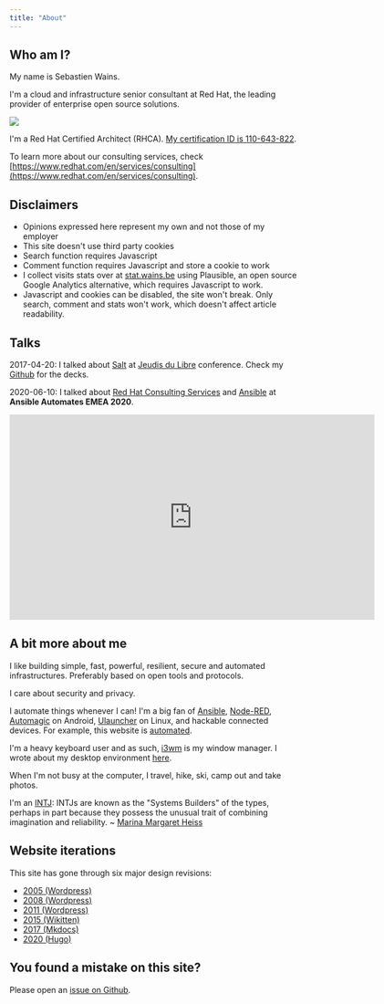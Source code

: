 ```yaml
---
title: "About"
---
```


## Who am I?

My name is Sebastien Wains.

I'm a cloud and infrastructure senior consultant at Red Hat, the leading provider of enterprise open source solutions.

![](https://blog.wains.be/images/redhatibm.png)

I'm a Red Hat Certified Architect (RHCA). [My certification ID is 110-643-822](https://www.redhat.com/rhtapps/services/verify/?certId=110-643-822).

To learn more about our consulting services, check [https://www.redhat.com/en/services/consulting](https://www.redhat.com/en/services/consulting).

## Disclaimers

- Opinions expressed here represent my own and not those of my employer
- This site doesn't use third party cookies
- Search function requires Javascript
- Comment function requires Javascript and store a cookie to work
- I collect visits stats over at [stat.wains.be](http://stat.wains.be/wains.be) using Plausible, an open source Google Analytics alternative, which requires Javascript to work.
- Javascript and cookies can be disabled, the site won't break. Only search, comment and stats won't work, which doesn't affect article readability.

## Talks

2017-04-20: I talked about [Salt] at [Jeudis du Libre] conference. Check my [Github] for the decks.

2020-06-10: I talked about [Red Hat Consulting Services] and [Ansible] at **Ansible Automates EMEA 2020**.

<iframe title="vimeo-player" src="https://player.vimeo.com/video/426485784" width="640" height="360" frameborder="0" allowfullscreen></iframe>

## A bit more about me

I like building simple, fast, powerful, resilient, secure and automated infrastructures. Preferably based on open tools and protocols.

I care about security and privacy.

I automate things whenever I can! I'm a big fan of [Ansible], [Node-RED], [Automagic] on Android, [Ulauncher] on Linux, and hackable connected devices. For example, this website is [automated](https://blog.wains.be/2020/2020-02-17-mkdocs-publishing-workflow/).

I'm a heavy keyboard user and as such, [i3wm] is my window manager. I wrote about my desktop environment [here](https://blog.wains.be/2019/2019-12-11-my-linux-desktop-environment/).

When I'm not busy at the computer, I travel, hike, ski, camp out and take photos.

I'm an [INTJ]: INTJs are known as the "Systems Builders" of the types, perhaps in part because they possess the unusual trait of combining imagination and reliability. ~ [Marina Margaret Heiss](http://typelogic.com/intj.html)

## Website iterations

This site has gone through six major design revisions:

- [2005 (Wordpress)](https://blog.wains.be/images/nostalgy/2005.png)
- [2008 (Wordpress)](https://blog.wains.be/images/nostalgy/2008.png)
- [2011 (Wordpress)](https://blog.wains.be/images/nostalgy/2011.png)
- [2015 (Wikitten)](https://blog.wains.be/images/nostalgy/2015.png)
- [2017 (Mkdocs)](https://blog.wains.be/images/nostalgy/2017.png)
- [2020 (Hugo)](https://blog.wains.be/images/nostalgy/2020.png)

## You found a mistake on this site?

Please open an [issue on Github](https://github.com/sebw/blog.wains.be/issues/new).


[Ansible]: https://www.ansible.com
[this]: https://github.com/sebw/blog.wains.be/search?utf8=%E2%9C%93&q=postfix
[up]: https://duckduckgo.com/?q=Sebastien+Wains
[wiki]: http://www.mkdocs.org/
[Mkdocs]: http://www.mkdocs.org/
[markdownx]: https://play.google.com/store/apps/details?id=com.ryeeeeee.markdownx
[macdown]: http://macdown.uranusjr.com/
[GitHub]: https://github.com/sebw/
[Alfred]: https://www.alfredapp.com/
[Albert]: https://albertlauncher.github.io/
[Automagic]: https://automagic4android.com/
[Rundeck]: http://www.rundeck.org
[Gitlab CE]: https://about.gitlab.com/downloads/
[Salt]: https://www.saltstack.com
[iTop]: https://www.combodo.com/itop-193
[INTJ]: https://en.wikipedia.org/wiki/INTJ
[Graylog]: https://www.graylog.org/
[i3wm]: https://i3wm.org/
[Postman]: https://www.getpostman.com/
[tig]: http://jonas.nitro.dk/tig/
[Visual Studio Code]: https://code.visualstudio.com/
[Jeudis du Libre]: http://www.jeudisdulibre.be
[Ulauncher]: https://ulauncher.io/
[Isso]: https://posativ.org/isso/
[Node-RED]: https://nodered.org
[Red Hat Consulting Services]: https://www.redhat.com/en/services/consulting